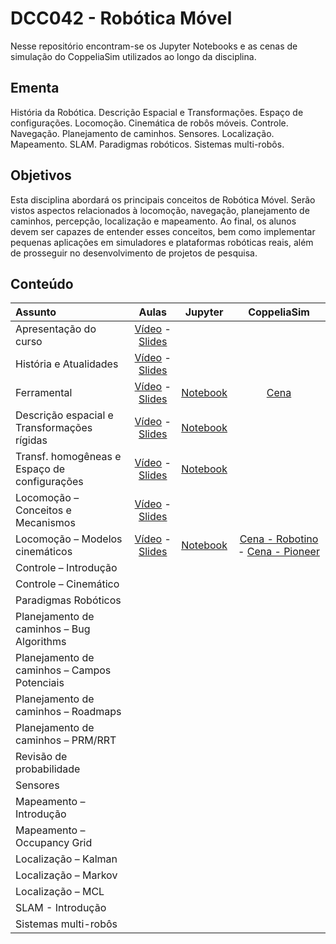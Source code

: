 # DCC042 - Robótica Móvel

Nesse repositório encontram-se os Jupyter Notebooks e as cenas de simulação do CoppeliaSim utilizados ao longo da disciplina.

## Ementa

História da Robótica. Descrição Espacial e Transformações. Espaço de configurações. Locomoção. Cinemática de robôs móveis. Controle. Navegação. Planejamento de caminhos. Sensores. Localização. Mapeamento. SLAM. Paradigmas robóticos. Sistemas multi-robôs.

## Objetivos

Esta disciplina abordará os principais conceitos de Robótica Móvel. Serão vistos aspectos relacionados à locomoção, navegação, planejamento de caminhos, percepção, localização e mapeamento. Ao final, os alunos devem ser capazes de entender esses conceitos, bem como implementar pequenas aplicações em simuladores e plataformas robóticas reais, além de prosseguir no desenvolvimento de projetos de pesquisa.

## Conteúdo



| Assunto                                       | Aulas             | Jupyter              | CoppeliaSim     |
|:----------------------------------------------|:-----------------:|:--------------------:|:---------------:|
| Apresentação do curso                         |  [Vídeo](https://youtu.be/qWWKAMMnPs8) - [Slides](https://drive.google.com/file/d/16EcZqbMsq4w-gy1JuWJFkCLLmUiSxZv-/view?usp=sharing)  |                    |           |
| História e Atualidades                        |  [Vídeo](https://youtu.be/FtLzd2LY7T4) - [Slides](https://drive.google.com/file/d/14J9dALWPGVY1qzoSx3h9yJYQFTTQYXoc/view?usp=sharing)  |                    |           |
| Ferramental                                   |  [Vídeo](https://youtu.be/Ohrau23GmQk) - [Slides](https://drive.google.com/file/d/1TmWJxVjGy_MqZljqCs07ESk3-qxtkvf3/view?usp=sharing)  |  [Notebook](../main/jupyter-notebooks/aula03-ferramental.ipynb)  |  [Cena](../main/cenas-coppeliasim/aula03-pioneer.ttt)  |
| Descrição espacial e Transformações rígidas   |  [Vídeo](https://youtu.be/RDUKZt00-oI) - [Slides](https://drive.google.com/file/d/1Ra94gTtL0exznbURIjL_uKL8XHPn1wPY/view?usp=sharing)  |  [Notebook](../main/jupyter-notebooks/aula04-descricao-espacial-transformacoes-rigidas.ipynb)  |           |
| Transf. homogêneas e Espaço de configurações  |  [Vídeo](https://youtu.be/lJfxVbuBVkE) - [Slides](https://drive.google.com/file/d/15IFPS6twEb69NhkUpsWVy8iO73KGGfmc/view?usp=sharing)  |  [Notebook](../main/jupyter-notebooks/aula05-transformacoes-homogeneas-espaco-configuracoes.ipynb)  |           |
| Locomoção – Conceitos e Mecanismos            |  [Vídeo](https://youtu.be/wNkUOfk5HDw) - [Slides](https://drive.google.com/file/d/1_2BvW8f7oUDA3osTCsvNwyQMdT2Y-5uR/view?usp=sharing)  |                    |           |
| Locomoção – Modelos cinemáticos               |  [Vídeo](https://youtu.be/P1PIQilYliQ) - [Slides](https://drive.google.com/file/d/1tCxXqrZ94_4FyKE8By_-FDkFWlM-3Z3A/view?usp=sharing)  |  [Notebook](../main/jupyter-notebooks/aula07-locomocao-modelos-cinematicos.ipynb)  |  [Cena - Robotino](../main/cenas-coppeliasim/aula07-robotino.ttt) -   [Cena - Pioneer](../main/cenas-coppeliasim/aula07-pioneer.ttt)   |
| Controle – Introdução                         |                 |                    |           |
| Controle – Cinemático                         |                 |                    |           |
| Paradigmas Robóticos                          |                 |                    |           |
| Planejamento de caminhos – Bug Algorithms     |                 |                    |           |
| Planejamento de caminhos – Campos Potenciais  |                 |                    |           |
| Planejamento de caminhos – Roadmaps           |                 |                    |           |
| Planejamento de caminhos – PRM/RRT            |                 |                    |           |
| Revisão de probabilidade                      |                 |                    |           |
| Sensores                                      |                 |                    |           |
| Mapeamento – Introdução                       |                 |                    |           |
| Mapeamento – Occupancy Grid                   |                 |                    |           |
| Localização – Kalman                          |                 |                    |           |
| Localização – Markov                          |                 |                    |           |
| Localização – MCL                             |                 |                    |           |
| SLAM - Introdução                             |                 |                    |           |
| Sistemas multi-robôs                          |                 |                    |           |
